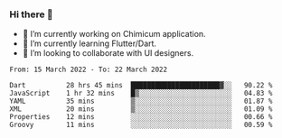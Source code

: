 ### Hi there 👋

<!--
**devcat37/devcat37** is a ✨ _special_ ✨ repository because its `README.md` (this file) appears on your GitHub profile.-->


- 🔭 I’m currently working on Chimicum application.
- 🌱 I’m currently learning Flutter/Dart.
- 👯 I’m looking to collaborate with UI designers.
<!-- - 🤔 I’m looking for help with ... -->

<!--START_SECTION:waka-->

```text
From: 15 March 2022 - To: 22 March 2022

Dart          28 hrs 45 mins  ██████████████████████▓░░   90.22 %
JavaScript    1 hr 32 mins    █▒░░░░░░░░░░░░░░░░░░░░░░░   04.83 %
YAML          35 mins         ▒░░░░░░░░░░░░░░░░░░░░░░░░   01.87 %
XML           20 mins         ▒░░░░░░░░░░░░░░░░░░░░░░░░   01.09 %
Properties    12 mins         ░░░░░░░░░░░░░░░░░░░░░░░░░   00.66 %
Groovy        11 mins         ░░░░░░░░░░░░░░░░░░░░░░░░░   00.59 %
```

<!--END_SECTION:waka-->
